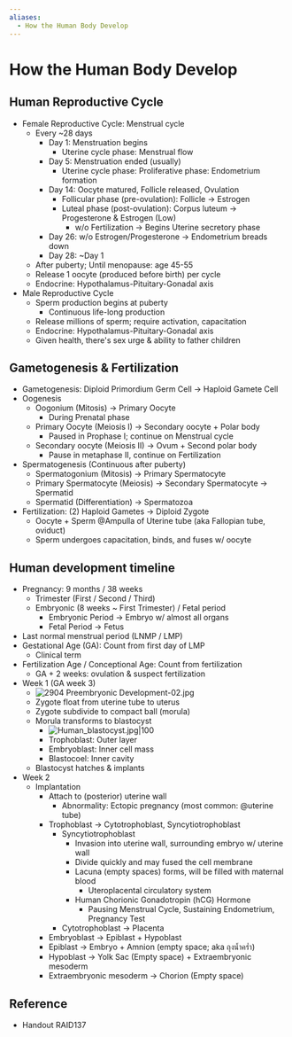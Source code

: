 ```yaml
---
aliases:
  - How the Human Body Develop
---
```


# How the Human Body Develop

## Human Reproductive Cycle

- Female Reproductive Cycle: Menstrual cycle
	- Every ~28 days
		- Day 1: Menstruation begins
			- Uterine cycle phase: Menstrual flow
		- Day 5: Menstruation ended (usually)
			- Uterine cycle phase: Proliferative phase: Endometrium formation
		- Day 14: Oocyte matured, Follicle released, Ovulation
			- Follicular phase (pre-ovulation): Follicle → Estrogen
			- Luteal phase (post-ovulation): Corpus luteum → Progesterone & Estrogen (Low)
				- w/o Fertilization → Begins Uterine secretory phase
		- Day 26: w/o Estrogen/Progesterone → Endometrium breads down
		- Day 28: ~Day 1
	- After puberty; Until menopause: age 45-55
	- Release 1 oocyte (produced before birth) per cycle
	- Endocrine: Hypothalamus-Pituitary-Gonadal axis
- Male Reproductive Cycle
	- Sperm production begins at puberty
		- Continuous life-long production
	- Release millions of sperm; require activation, capacitation
	- Endocrine: Hypothalamus-Pituitary-Gonadal axis
	- Given health, there's sex urge & ability to father children

## Gametogenesis & Fertilization

- Gametogenesis: Diploid Primordium Germ Cell → Haploid Gamete Cell
- Oogenesis
	- Oogonium (Mitosis) → Primary Oocyte
		- During Prenatal phase
	- Primary Oocyte (Meiosis I) → Secondary oocyte + Polar body
		- Paused in Prophase I; continue on Menstrual cycle
	- Secondary oocyte (Meiosis II) → Ovum + Second polar body
		- Pause in metaphase II, continue on Fertilization
- Spermatogenesis (Continuous after puberty)
	- Spermatogonium (Mitosis) → Primary Spermatocyte
	- Primary Spermatocyte (Meiosis) → Secondary Spermatocyte → Spermatid
	- Spermatid (Differentiation) → Spermatozoa
- Fertilization: (2) Haploid Gametes → Diploid Zygote
	- Oocyte + Sperm @Ampulla of Uterine tube (aka Fallopian tube, oviduct)
	- Sperm undergoes capacitation, binds, and fuses w/ oocyte

## Human development timeline

- Pregnancy: 9 months / 38 weeks
	- Trimester (First / Second / Third)
	- Embryonic (8 weeks ~ First Trimester) / Fetal period
		- Embryonic Period → Embryo w/ almost all organs
		- Fetal Period → Fetus
- Last normal menstrual period (LNMP / LMP)
- Gestational Age (GA): Count from first day of LMP
	- Clinical term
- Fertilization Age / Conceptional Age: Count from fertilization
	- GA + 2 weeks: ovulation & suspect fertilization
- Week 1 (GA week 3)
	- ![2904 Preembryonic Development-02.jpg](https://upload.wikimedia.org/wikipedia/commons/7/75/2904_Preembryonic_Development-02.jpg)
	- Zygote float from uterine tube to uterus
	- Zygote subdivide to compact ball (morula)
	- Morula transforms to blastocyst
		- ![Human_blastocyst.jpg|100](https://upload.wikimedia.org/wikipedia/commons/7/7b/Human_blastocyst.jpg)
		- Trophoblast: Outer layer
		- Embryoblast: Inner cell mass
		- Blastocoel: Inner cavity
	- Blastocyst hatches & implants
- Week 2
	- Implantation
		- Attach to (posterior) uterine wall
			- Abnormality: Ectopic pregnancy (most common: @uterine tube)
		- Trophoblast → Cytotrophoblast, Syncytiotrophoblast
			- Syncytiotrophoblast
				- Invasion into uterine wall, surrounding embryo w/ uterine wall
				- Divide quickly and may fused the cell membrane
				- Lacuna (empty spaces) forms, will be filled with maternal blood
					- Uteroplacental circulatory system
				- Human Chorionic Gonadotropin (hCG) Hormone
					- Pausing Menstrual Cycle, Sustaining Endometrium, Pregnancy Test
			- Cytotrophoblast → Placenta
		- Embryoblast → Epiblast + Hypoblast
		- Epiblast → Embryo + Amnion (empty space; aka ถุงน้ำคร่ำ)
		- Hypoblast → Yolk Sac (Empty space) + Extraembryonic mesoderm
		- Extraembryonic mesoderm → Chorion (Empty space)

## Reference

- Handout RAID137
